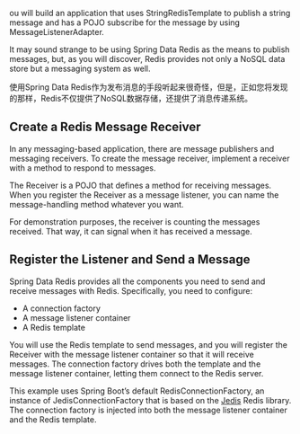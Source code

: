 ou will build an application that uses StringRedisTemplate to publish a string message and has a POJO subscribe for the message by using MessageListenerAdapter.

It may sound strange to be using Spring Data Redis as the means to publish messages, but, as you will discover, Redis provides not only a NoSQL data store but a messaging system as well.

使用Spring Data Redis作为发布消息的手段听起来很奇怪，但是，正如您将发现的那样，Redis不仅提供了NoSQL数据存储，还提供了消息传递系统。

## Create a Redis Message Receiver
In any messaging-based application, there are message publishers and messaging receivers. To create the message receiver, implement a receiver with a method to respond to messages.

The Receiver is a POJO that defines a method for receiving messages. When you register the Receiver as a message listener, you can name the message-handling method whatever you want.

For demonstration purposes, the receiver is counting the messages received. That way, it can signal when it has received a message.

## Register the Listener and Send a Message
Spring Data Redis provides all the components you need to send and receive messages with Redis. Specifically, you need to configure:

* A connection factory
* A message listener container
* A Redis template

You will use the Redis template to send messages, and you will register the Receiver with the message listener container so that it will receive messages. The connection factory drives both the template and the message listener container, letting them connect to the Redis server.

This example uses Spring Boot’s default RedisConnectionFactory, an instance of JedisConnectionFactory that is based on the [Jedis](https://github.com/xetorthio/jedis) Redis library. The connection factory is injected into both the message listener container and the Redis template.